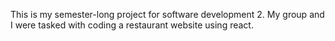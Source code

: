 This is my semester-long project for software development 2. My group and I were tasked with coding a restaurant website using react.

